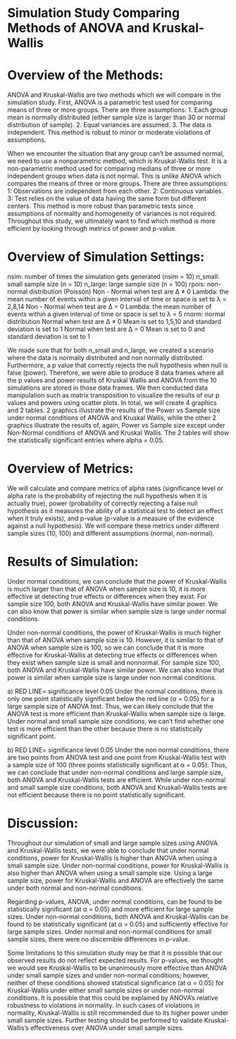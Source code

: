 # Simulation Study Comparing Methods of ANOVA and Kruskal-Wallis 

# Overview of the Methods:

ANOVA and Kruskal-Wallis are two methods which we will compare in the simulation study.  First, ANOVA is a parametric test used for comparing means of three or more groups. There are three assumptions: 1. Each group mean is normally distributed (either sample size is larger than 30 or normal distribution of sample). 2. Equal variances are assumed. 3. The data is independent. This method is robust to minor or moderate violations of assumptions.

When we encounter the situation that any group can’t be assumed normal, we need to use a nonparametric method, which is Kruskal-Wallis test. It is a non-parametric method used for comparing medians of three or more independent groups when data is not normal. This is unlike ANOVA which compares the means of three or more groups. There are three assumptions: 1: Observations are independent from each other. 2: Continuous variables. 3: Test relies on the value of data having the same form but different centers. This method is more robust than parametric tests since assumptions of normality and homogeneity of variances is not required. Throughout this study, we ultimately want to find which method is more efficient by looking through metrics of power and p-value.

# Overview of Simulation Settings:

nsim: number of times the simulation gets generated (nsim = 10)
n_small: small sample size (n = 10)
n_large: large sample size (n = 100)
rpois: non-normal distribution (Poisson)
Non - Normal when test are Δ ≠ 0
Lambda: the mean number of events within a given interval of time or space is set to λ = 2,8,14
Non - Normal when test are Δ = 0
Lambda: the mean number of events within a given interval of time or space is set to λ = 5
rnorm: normal distribution 
Normal when test are Δ ≠ 0
Mean is set to 1,5,10 and standard deviation is set to 1
Normal when test are Δ = 0
Mean is set to 0 and standard deviation is set to 1

We made sure that for both n_small and n_large, we created a scenario where the data is normally distributed and non normally distributed. Furthermore, a p value that correctly rejects the null hypothesis when null is false (power). Therefore, we were able to produce 8 data frames where all the p values and power results of Kruskal Wallis and ANOVA from the 10 simulations are stored in those data frames. We then conducted data manipulation such as matrix transposition to visualize the results of our p values and powers using scatter plots. In total, we will create 4 graphics and 2 tables. 2 graphics illustrate the results of the Power vs Sample size under normal conditions of ANOVA and Kruskal Wallis, while the other 2 graphics illustrate the results of, again, Power vs Sample size except under Non-Normal conditions of ANOVA and Kruskal Wallis. The 2 tables will show the statistically significant entries where alpha = 0.05.

# Overview of Metrics:

We will calculate and compare metrics of alpha rates (significance level or alpha rate is the probability of rejecting the null hypothesis when it is actually true), power (probability of correctly rejecting a false null hypothesis as it measures the ability of a statistical test to detect an effect when it truly exists), and p-value (p-value is a measure of the evidence against a null hypothesis). We will compare these metrics under different sample sizes (10, 100) and different assumptions (normal, non-normal).


# Results of Simulation:

Under normal conditions, we can conclude that the power of Kruskal-Wallis is much larger than that of ANOVA when sample size is 10, it is more effective at detecting true effects or differences when they exist. For sample size 100, both ANOVA and Kruskal-Wallis have similar power. We can also know that power is similar when sample size is large under normal conditions. 

Under non-normal conditions, the power of Kruskal-Wallis is much higher than that of ANOVA when sample size is 10. However, it is similar to that of ANOVA when sample size is 100, so we can conclude that it is more effective for Kruskal-Wallis at detecting true effects or differences when they exist when sample size is small and nonnormal. For sample size 100, both ANOVA and Kruskal-Wallis have similar power. We can also know that power is similar when sample size is large under non normal conditions.

a) RED LINE= significance level 0.05
Under the normal conditions, there is only one point statistically significant below the red line (α = 0.05) for a large sample size of ANOVA test. Thus, we can likely conclude that the ANOVA test is more efficient than Kruskal-Wallis when sample size is large. Under normal and small sample size conditions, we can’t find whether one test is more efficient than the other because there is no statistically significant point. 


b) RED LINE= significance level 0.05
Under the non normal conditions, there are two points from ANOVA test and one point from Kruskal-Wallis test with a sample size of 100 (three points statistically significant at α = 0.05). Thus, we can conclude that under non-normal conditions and large sample size, both ANOVA and Kruskal-Wallis tests are efficient. While under non-normal and small sample size conditions, both ANOVA and Kruskall-Wallis tests are not efficient because there is no point statistically significant.



# Discussion:
Throughout our simulation of small and large sample sizes using ANOVA and Kruskal-Wallis tests, we were able to conclude that under normal conditions, power for Kruskal-Wallis is higher than ANOVA when using a small sample size. Under non-normal conditions, power for Kruskal-Wallis is also higher than ANOVA when using a small sample size. Using a large sample size, power for Kruskal-Wallis and ANOVA are effectively the same under both normal and non-normal conditions.	

Regarding p-values, ANOVA, under normal conditions, can be found to be statistically significant (at α = 0.05) and more efficient for large sample sizes. Under non-normal conditions, both ANOVA and Kruskal-Wallis can be found to be statistically significant (at α = 0.05) and sufficiently effective for large sample sizes. Under normal and non-normal conditions for small sample sizes, there were no discernible differences in p-value.

Some limitations to this simulation study may be that it is possible that our observed results do not reflect expected results. For p-values, we thought we would see Kruskal-Wallis to be unanimously more effective than ANOVA under small sample sizes and under non-normal conditions; however, neither of these conditions showed statistical significance (at α = 0.05) for Kruskal-Wallis under either small sample sizes or under non-normal conditions. It is possible that this could be explained by ANOVA’s relative robustness to violations in normality. In such cases of violations in normality, Kruskal-Wallis is still recommended due to its higher power under small sample sizes. Further testing should be performed to validate Kruskal-Wallis’s effectiveness over ANOVA under small sample sizes.







